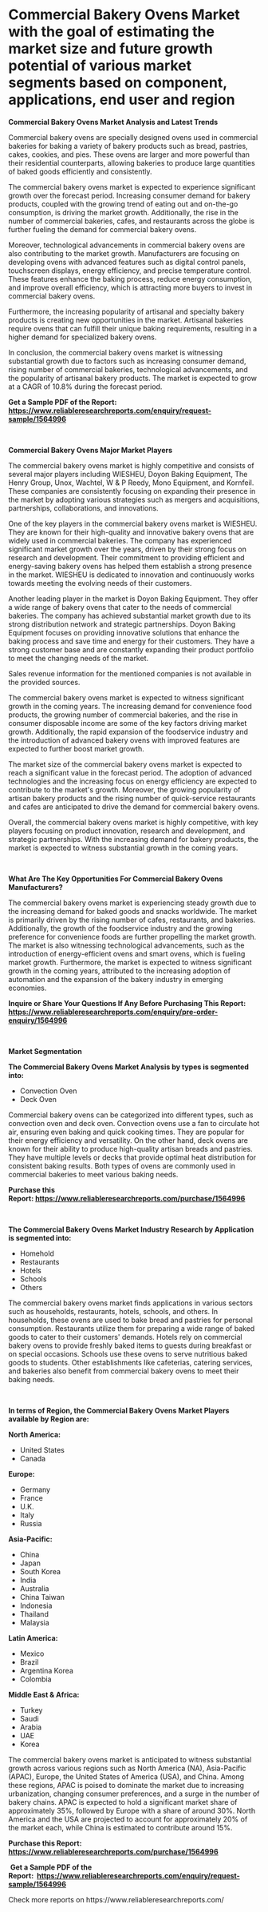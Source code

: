 <p><h1>Commercial Bakery Ovens Market with the goal of estimating the market size and future growth potential of various market segments based on component, applications, end user and region</h1></p><p><strong>Commercial Bakery Ovens Market Analysis and Latest Trends</strong></p>
<p><p>Commercial bakery ovens are specially designed ovens used in commercial bakeries for baking a variety of bakery products such as bread, pastries, cakes, cookies, and pies. These ovens are larger and more powerful than their residential counterparts, allowing bakeries to produce large quantities of baked goods efficiently and consistently.</p><p>The commercial bakery ovens market is expected to experience significant growth over the forecast period. Increasing consumer demand for bakery products, coupled with the growing trend of eating out and on-the-go consumption, is driving the market growth. Additionally, the rise in the number of commercial bakeries, cafes, and restaurants across the globe is further fueling the demand for commercial bakery ovens.</p><p>Moreover, technological advancements in commercial bakery ovens are also contributing to the market growth. Manufacturers are focusing on developing ovens with advanced features such as digital control panels, touchscreen displays, energy efficiency, and precise temperature control. These features enhance the baking process, reduce energy consumption, and improve overall efficiency, which is attracting more buyers to invest in commercial bakery ovens.</p><p>Furthermore, the increasing popularity of artisanal and specialty bakery products is creating new opportunities in the market. Artisanal bakeries require ovens that can fulfill their unique baking requirements, resulting in a higher demand for specialized bakery ovens.</p><p>In conclusion, the commercial bakery ovens market is witnessing substantial growth due to factors such as increasing consumer demand, rising number of commercial bakeries, technological advancements, and the popularity of artisanal bakery products. The market is expected to grow at a CAGR of 10.8% during the forecast period.</p></p>
<p><strong>Get a Sample PDF of the Report:&nbsp; <a href="https://www.reliableresearchreports.com/enquiry/request-sample/1564996">https://www.reliableresearchreports.com/enquiry/request-sample/1564996</a></strong></p>
<p>&nbsp;</p>
<p><strong>Commercial Bakery Ovens Major Market Players</strong></p>
<p><p>The commercial bakery ovens market is highly competitive and consists of several major players including WIESHEU, Doyon Baking Equipment, The Henry Group, Unox, Wachtel, W & P Reedy, Mono Equipment, and Kornfeil. These companies are consistently focusing on expanding their presence in the market by adopting various strategies such as mergers and acquisitions, partnerships, collaborations, and innovations.</p><p>One of the key players in the commercial bakery ovens market is WIESHEU. They are known for their high-quality and innovative bakery ovens that are widely used in commercial bakeries. The company has experienced significant market growth over the years, driven by their strong focus on research and development. Their commitment to providing efficient and energy-saving bakery ovens has helped them establish a strong presence in the market. WIESHEU is dedicated to innovation and continuously works towards meeting the evolving needs of their customers.</p><p>Another leading player in the market is Doyon Baking Equipment. They offer a wide range of bakery ovens that cater to the needs of commercial bakeries. The company has achieved substantial market growth due to its strong distribution network and strategic partnerships. Doyon Baking Equipment focuses on providing innovative solutions that enhance the baking process and save time and energy for their customers. They have a strong customer base and are constantly expanding their product portfolio to meet the changing needs of the market.</p><p>Sales revenue information for the mentioned companies is not available in the provided sources.</p><p>The commercial bakery ovens market is expected to witness significant growth in the coming years. The increasing demand for convenience food products, the growing number of commercial bakeries, and the rise in consumer disposable income are some of the key factors driving market growth. Additionally, the rapid expansion of the foodservice industry and the introduction of advanced bakery ovens with improved features are expected to further boost market growth.</p><p>The market size of the commercial bakery ovens market is expected to reach a significant value in the forecast period. The adoption of advanced technologies and the increasing focus on energy efficiency are expected to contribute to the market's growth. Moreover, the growing popularity of artisan bakery products and the rising number of quick-service restaurants and cafes are anticipated to drive the demand for commercial bakery ovens.</p><p>Overall, the commercial bakery ovens market is highly competitive, with key players focusing on product innovation, research and development, and strategic partnerships. With the increasing demand for bakery products, the market is expected to witness substantial growth in the coming years.</p></p>
<p>&nbsp;</p>
<p><strong>What Are The Key Opportunities For Commercial Bakery Ovens Manufacturers?</strong></p>
<p><p>The commercial bakery ovens market is experiencing steady growth due to the increasing demand for baked goods and snacks worldwide. The market is primarily driven by the rising number of cafes, restaurants, and bakeries. Additionally, the growth of the foodservice industry and the growing preference for convenience foods are further propelling the market growth. The market is also witnessing technological advancements, such as the introduction of energy-efficient ovens and smart ovens, which is fueling market growth. Furthermore, the market is expected to witness significant growth in the coming years, attributed to the increasing adoption of automation and the expansion of the bakery industry in emerging economies.</p></p>
<p><strong>Inquire or Share Your Questions If Any Before Purchasing This Report: <a href="https://www.reliableresearchreports.com/enquiry/pre-order-enquiry/1564996">https://www.reliableresearchreports.com/enquiry/pre-order-enquiry/1564996</a></strong></p>
<p>&nbsp;</p>
<p><strong>Market Segmentation</strong></p>
<p><strong>The Commercial Bakery Ovens Market Analysis by types is segmented into:</strong></p>
<p><ul><li>Convection Oven</li><li>Deck Oven</li></ul></p>
<p><p>Commercial bakery ovens can be categorized into different types, such as convection oven and deck oven. Convection ovens use a fan to circulate hot air, ensuring even baking and quick cooking times. They are popular for their energy efficiency and versatility. On the other hand, deck ovens are known for their ability to produce high-quality artisan breads and pastries. They have multiple levels or decks that provide optimal heat distribution for consistent baking results. Both types of ovens are commonly used in commercial bakeries to meet various baking needs.</p></p>
<p><strong>Purchase this Report:&nbsp;<a href="https://www.reliableresearchreports.com/purchase/1564996">https://www.reliableresearchreports.com/purchase/1564996</a></strong></p>
<p>&nbsp;</p>
<p><strong>The Commercial Bakery Ovens Market Industry Research by Application is segmented into:</strong></p>
<p><ul><li>Homehold</li><li>Restaurants</li><li>Hotels</li><li>Schools</li><li>Others</li></ul></p>
<p><p>The commercial bakery ovens market finds applications in various sectors such as households, restaurants, hotels, schools, and others. In households, these ovens are used to bake bread and pastries for personal consumption. Restaurants utilize them for preparing a wide range of baked goods to cater to their customers' demands. Hotels rely on commercial bakery ovens to provide freshly baked items to guests during breakfast or on special occasions. Schools use these ovens to serve nutritious baked goods to students. Other establishments like cafeterias, catering services, and bakeries also benefit from commercial bakery ovens to meet their baking needs.</p></p>
<p>&nbsp;</p>
<p><strong>In terms of Region, the Commercial Bakery Ovens Market Players available by Region are:</strong></p>
<p>
    <p> <strong> North America: </strong>
        <ul>
            <li>United States</li>
            <li>Canada</li>
        </ul>
        </p> 
    <p> <strong> Europe: </strong>
        <ul>
            <li>Germany</li>
            <li>France</li>
            <li>U.K.</li>
            <li>Italy</li>
            <li>Russia</li>
        </ul>
        </p> 
    <p> <strong> Asia-Pacific: </strong>
        <ul>
            <li>China</li>
            <li>Japan</li>
            <li>South Korea</li>
            <li>India</li>
            <li>Australia</li>
            <li>China Taiwan</li>
            <li>Indonesia</li>
            <li>Thailand</li>
            <li>Malaysia</li>
        </ul>
        </p> 
    <p> <strong> Latin America: </strong>
        <ul>
            <li>Mexico</li>
            <li>Brazil</li>
            <li>Argentina Korea</li>
            <li>Colombia</li>
        </ul>
        </p> 
    <p> <strong> Middle East & Africa: </strong>
        <ul>
            <li>Turkey</li>
            <li>Saudi</li>
            <li>Arabia</li>
            <li>UAE</li>
            <li>Korea</li>
        </ul>
    </p>
    </p>
<p><p>The commercial bakery ovens market is anticipated to witness substantial growth across various regions such as North America (NA), Asia-Pacific (APAC), Europe, the United States of America (USA), and China. Among these regions, APAC is poised to dominate the market due to increasing urbanization, changing consumer preferences, and a surge in the number of bakery chains. APAC is expected to hold a significant market share of approximately 35%, followed by Europe with a share of around 30%. North America and the USA are projected to account for approximately 20% of the market each, while China is estimated to contribute around 15%.</p></p>
<p><strong>Purchase this Report: <a href="https://www.reliableresearchreports.com/purchase/1564996">https://www.reliableresearchreports.com/purchase/1564996</a></strong></p>
<p>&nbsp;<strong>Get a Sample PDF of the Report:&nbsp;&nbsp;<a href="https://www.reliableresearchreports.com/enquiry/request-sample/1564996">https://www.reliableresearchreports.com/enquiry/request-sample/1564996</a></strong></p>
<p><strong></strong></p>
<p>Check more reports on https://www.reliableresearchreports.com/</p>